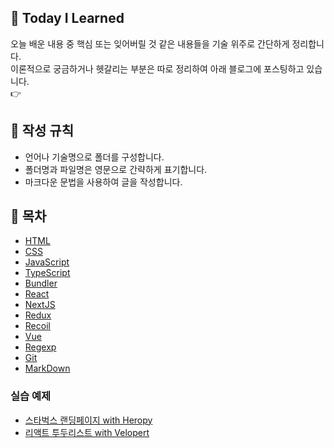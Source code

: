 ## 🌱 Today I Learned
오늘 배운 내용 중 핵심 또는 잊어버릴 것 같은 내용들을 기술 위주로 간단하게 정리합니다.  
이론적으로 궁금하거나 헷갈리는 부분은 따로 정리하여 아래 블로그에 포스팅하고 있습니다.  
👉 


## 📃 작성 규칙
- 언어나 기술명으로 폴더를 구성합니다.
- 폴더명과 파일명은 영문으로 간략하게 표기합니다.
- 마크다운 문법을 사용하여 글을 작성합니다.

## 📌 목차
- [HTML](https://github.com/014ee/TIL/tree/main/html)
- [CSS](https://github.com/014ee/TIL/tree/main/css)
- [JavaScript](https://github.com/014ee/TIL/tree/main/javascript)
- [TypeScript](https://github.com/014ee/TIL/tree/main/typescript)
- [Bundler](https://github.com/014ee/TIL/tree/main/bundler)
- [React](https://github.com/014ee/TIL/tree/main/react)
- [NextJS](https://github.com/014ee/TIL/tree/main/next)
- [Redux](https://github.com/014ee/TIL/tree/main/redux)
- [Recoil](https://github.com/014ee/TIL/tree/main/recoil)
- [Vue](https://github.com/014ee/TIL/edit/main/vue/vue.md)
- [Regexp](https://github.com/014ee/TIL/tree/main/regexp)
- [Git](https://github.com/014ee/TIL/blob/main/git/)
- [MarkDown](https://github.com/014ee/TIL/blob/main/etc/markdown.md)


### 실습 예제
- [스타벅스 랜딩페이지 with Heropy](https://github.com/014ee/TIL/tree/main/html/starbucks)
- [리액트 투두리스트 with Velopert](https://github.com/014ee/TIL/tree/main/react/todo-app)
